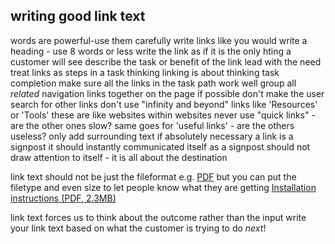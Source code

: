 writing good link text
----------------------

words are powerful-use them carefully
write links like you would write a heading - use 8 words or less
write the link as if it is the only hting a customer will see
describe the task or benefit of the link
lead with the need
treat links as steps in a task
    thinking linking is about thinking task completion
    make sure all the links in the task path work well
group all *related* navigation links together on the page if possible
    don't make the user search for other links
don't use "infinity and beyond" links like 'Resources' or 'Tools'
    these are like websites within websites
never use "quick links" - are the other ones slow? same goes for 'useful links' - are the others useless?
only add surrounding text if absolutely necessary
a link is a signpost
    it should
        instantly communicated itself as a signpost
        should not draw attention to itself - it is all about the destination

link text should not be just the fileformat e.g. <a href="">PDF</a>
but you can put the filetype and even size to let people know what they are getting
    <a href="">Installation instructions (PDF, 2.3MB)</a>

link text forces us to think about the outcome rather than the input
write your link text based on what the customer is trying to do *next*!
